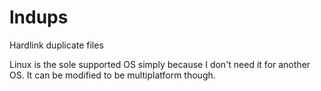 # lndups
Hardlink duplicate files

Linux is the sole supported OS simply because I don't need it for another OS. It can be modified to be multiplatform though.
